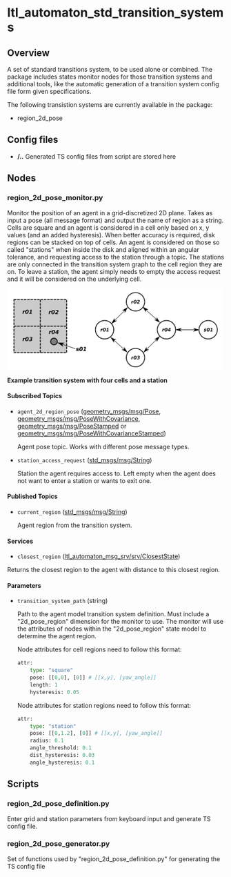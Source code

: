# ltl_automaton_std_transition_systems

## Overview
A set of standard transitions system, to be used alone or combined. The package includes states monitor nodes for those transition systems and additional tools, like the automatic generation of a transition system config file form given specifications.

The following transistion systems are currently available in the package:
- region_2d_pose

## Config files

- **/..** Generated TS config files from script are stored here

## Nodes
### region_2d_pose_monitor.py
Monitor the position of an agent in a grid-discretized 2D plane. Takes as input a pose (all message format) and output the name of region as a string. Cells are square and an agent is considered in a cell only based on x, y values (and an added hysteresis).
When better accuracy is required, disk regions can be stacked on top of cells. An agent is considered on those so called "stations" when inside the disk and aligned within an angular tolerance, and requesting access to the station through a topic. The stations are only connected in the transition system graph to the cell region they are on. To leave a station, the agent simply needs to empty the access request and it will be considered on the underlying cell.

<a href="url"><img src="/documentation/pictures/region_2d_pose_station_example.png" align="center" height="190" width="500"/></a>

**Example transition system with four cells and a station**

#### Subscribed Topics

- `agent_2d_region_pose` ([geometry_msgs/msg/Pose](https://docs.ros2.org/foxy/api/geometry_msgs/msg/Pose.html), [geometry_msgs/msg/PoseWithCovariance](https://docs.ros2.org/foxy/api/geometry_msgs/msg/PoseWithCovariance.html), [geometry_msgs/msg/PoseStamped](https://docs.ros2.org/foxy/api/geometry_msgs/msg/PoseStamped.html) or [geometry_msgs/msg/PoseWithCovarianceStamped](https://docs.ros2.org/foxy/api/geometry_msgs/msg/PoseWithCovarianceStamped.html))

  Agent pose topic. Works with different pose message types.
  
- `station_access_request` ([std_msgs/msg/String](https://docs.ros2.org/foxy/api/std_msgs/msg/String.html))

   Station the agent requires access to. Left empty when the agent does not want to enter a station or wants to exit one.
  
#### Published Topics

- `current_region` ([std_msgs/msg/String](https://docs.ros2.org/foxy/api/std_msgs/msg/String.html))

  Agent region from the transition system.
  
#### Services
  
- `closest_region` ([ltl_automaton_msg_srv/srv/ClosestState](/ltl_automaton_msg_srv/srv/ClosestState.srv))

Returns the closest region to the agent with distance to this closest region.

#### Parameters

- `transition_system_path` (string)

    Path to the agent model transition system definition. Must include a "2d_pose_region" dimension for the monitor to use. The monitor will use the attributes of nodes within the "2d_pose_region" state model to determine the agent region. 
    
    Node attributes for cell regions need to follow this format:
    ```Python
    attr:
        type: "square"
        pose: [[0,0], [0]] # [[x,y], [yaw_angle]]
        length: 1
        hysteresis: 0.05
    ```
    Node attributes for station regions need to follow this format:
    ```Python
    attr:
        type: "station"
        pose: [[0,1.2], [0]] # [[x,y], [yaw_angle]]
        radius: 0.1
        angle_threshold: 0.1
        dist_hysteresis: 0.03
        angle_hysteresis: 0.1
    ```
  
## Scripts

### region_2d_pose_definition.py

Enter grid and station parameters from keyboard input and generate TS config file.

### region_2d_pose_generator.py

Set of functions used by "region_2d_pose_definition.py" for generating the TS config file
